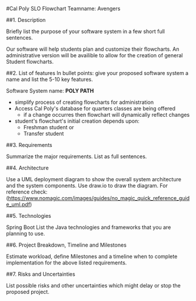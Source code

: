 #Cal Poly SLO Flowchart
Teamname: Avengers 

##1. Description

Briefly list the purpose of your software system in a few short full sentences.

Our software will help students plan and customize their flowcharts. An administrative version will be availible to allow for the creation of general Student flowcharts.

##2.	List of features
In bullet points: give your proposed software system a name and list the 5-10 key features.

Software System name: **POLY PATH**

* simplify process of creating flowcharts for administration 
* Access Cal Poly's database for quarters classes are being offered
  * if a change occurres then flowchart will dynamically reflect changes 
* student's flowchart's initial creation depends upon:
  * Freshman student or 
  * Transfer student

##3.	Requirements

Summarize the major requirements. List as full sentences.

##4.	Architecture

Use a UML deployment diagram to show the overall system architecture and the system components. Use draw.io to draw the diagram. For reference check: (https://www.nomagic.com/images/guides/no_magic_quick_reference_guide_uml.pdf)

##5.	Technologies

Spring Boot
List the Java technologies and frameworks that you are planning to use.

##6.	Project Breakdown, Timeline and Milestones

Estimate workload, define Milestones and a timeline when to complete implementation for the above listed requirements.

##7.	Risks and Uncertainties

List possible risks and other uncertainties which might delay or stop the proposed project.
